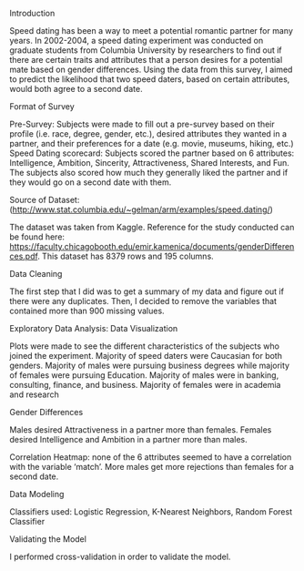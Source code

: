 Introduction
	
Speed dating has been a way to meet a potential romantic partner for many years. In 2002-2004, a speed dating experiment was conducted on graduate students from Columbia University by researchers to find out if there are certain traits and attributes that a person desires for a potential mate based on gender differences. Using the data from this survey, I aimed to predict the likelihood that two speed daters, based on certain attributes, would both agree to a second date.

Format of Survey

Pre-Survey: Subjects were made to fill out a pre-survey based on their profile (i.e. race, degree, gender, etc.), desired attributes they wanted in a partner, and their preferences for a date (e.g. movie, museums, hiking, etc.)
Speed Dating scorecard: Subjects scored the partner based on 6 attributes: Intelligence, Ambition, Sincerity, Attractiveness, Shared Interests, and Fun. The subjects also scored how much they generally liked the partner and if they would go on a second date with them.

Source of Dataset: (http://www.stat.columbia.edu/~gelman/arm/examples/speed.dating/)

The dataset was taken from Kaggle. Reference for the study conducted can be found here: https://faculty.chicagobooth.edu/emir.kamenica/documents/genderDifferences.pdf.
This dataset has 8379 rows and 195 columns.

Data Cleaning

The first step that I did was to get a summary of my data and figure out if there were any duplicates. Then, I decided to remove the variables that contained more than 900 missing values.


Exploratory Data Analysis: Data Visualization

Plots were made to see the different characteristics of the subjects who joined the experiment.
Majority of speed daters were Caucasian for both genders.
Majority of males were pursuing business degrees while majority of females were pursuing Education.
Majority of males were in banking, consulting, finance, and business.
Majority of females were in academia and research

Gender Differences

Males desired Attractiveness in a partner more than females.
Females desired Intelligence and Ambition in a partner more than males.

Correlation Heatmap: none of the 6 attributes seemed to have a correlation with the variable ‘match’.
More males get more rejections than females for a second date.


Data Modeling
 
Classifiers used: Logistic Regression, K-Nearest Neighbors, Random Forest Classifier

Validating the Model

I performed cross-validation in order to validate the model.
